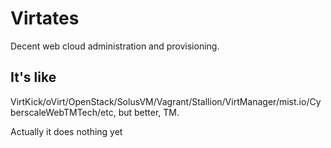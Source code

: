 # Virtates
Decent web cloud administration and provisioning.

## It's like
VirtKick/oVirt/OpenStack/SolusVM/Vagrant/Stallion/VirtManager/mist.io/CyberscaleWebTMTech/etc, but better, TM.

Actually it does nothing yet